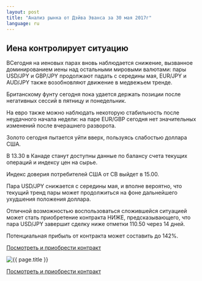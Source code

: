 ```yaml
---
layout: post
title: "Анализ рынка от Дэйва Эванса за 30 мая 2017г"
language: ru
---
```

##   Иена контролирует ситуацию

ВСегодня на иеновых парах вновь наблюдается снижение, вызванное доминированием иены над остальными мировыми валютами: пары USD/JPY и GBP/JPY продолжают падать с середины мая, EUR/JPY и AUD/JPY также возобновляют движение в медвежьем тренде.

Британскому фунту сегодня пока удается держать позиции после негативных сессий в пятницу и понедельник.

На евро также можно наблюдать некоторую стабильность после неудачного начала недели: на паре EUR/GBP сегодня нет значительных изменений после вчерашнего разворота. 

Золото сегодня пытается уйти вверх, пользуясь слабостью доллара США.
 
 
В 13.30 в Канаде станут доступны данные по балансу счета текущих операций и индексу цен на сырье.

Индекс доверия потребителей США от СВ выйдет в 15.00.
 
 
Пара USD/JPY снижается с середины мая, и вполне вероятно, что текущий тренд пары может продолжиться на фоне дальнейшего ухудшения положения доллара.

Отличной возможностью воспользоваться сложившейся ситуацией может стать приобретение контракта НИЖЕ, предсказывающего, что пара USD/JPY завершит сделку ниже отметки 110.50 через 14 дней. 

Потенциальная прибыль от контракта может составить до 142%.


<a href="http://record.binary.com/_bivVDfg8lHux76XffYA0JmNd7ZgqdRLk/1/?market=forex&underlying=frxUSDJPY&formname=higherlower&duration_amount=14&duration_units=d&amount=10&amount_type=payout&expiry_type=duration&barrier=110.5&s=1&t=BZVlLd4xeXjrHSueWlQxcp0co5lt24DG" target="_blank">Посмотреть и приобрести контракт</a>

<img src="{{ site.url }}/images/ru-30-may-17.png" alt="{{ page.title }}"  title="{{ page.title }}">

<a href="%LINK%%?https://www.binary.com/d/trade.cgi?market=forex&underlying=frxUSDJPY&formname=higherlower&duration_amount=14&duration_units=d&amount=10&amount_type=payout&expiry_type=duration&barrier=110.5&s=1&t=BZVlLd4xeXjrHSueWlQxcp0co5lt24DG" target="_blank">Посмотреть и приобрести контракт</a>